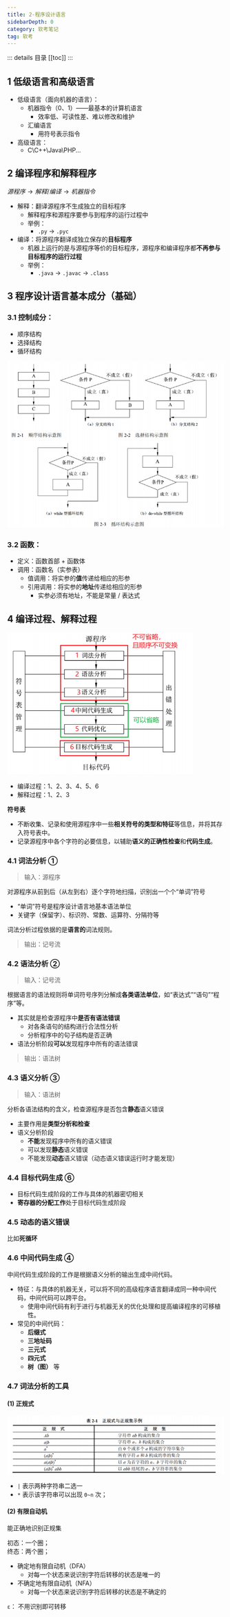 ```yaml
---
title: 2-程序设计语言
sidebarDepth: 0
category: 软考笔记
tag: 软考
---
```


::: details 目录
[[toc]]
:::



## 1 低级语言和高级语言

- 低级语言（面向机器的语言）：
   - 机器指令（0、1）——最基本的计算机语言
      - 效率低、可读性差、难以修改和维护
   - 汇编语言
      - 用符号表示指令
- 高级语言：
   - C\C++\Java\PHP...

## 2 编译程序和解释程序

$源程序 → 解释 / 编译 → 机器指令$

- 解释：翻译源程序不生成独立的目标程序
   - 解释程序和源程序要参与到程序的运行过程中
   - 举例：
      - `.py` → `.pyc`
- 编译：将源程序翻译成独立保存的**目标程序**
   - 机器上运行的是与源程序等价的目标程序，源程序和编译程序都**不再参与目标程序的运行过程**
   - 举例：
      - `.java`  → `.javac` → `.class`


## 3 程序设计语言基本成分（基础）

### 3.1 控制成分：

- 顺序结构
- 选择结构
- 循环结构

![1](assets/RKm0201.png)

### 3.2 函数：

- 定义：函数首部 + 函数体
- 调用：函数名（实参表）
   - 值调用：将实参的**值**传递给相应的形参
   - 引用调用：将实参的**地址**传递给相应的形参
      - 实参必须有地址，不能是常量 / 表达式


## 4 编译过程、解释过程

![2](assets/RKm0202.png)

- 编译过程：1、2、3、4、5、6
- 解释过程：1、2、3


**符号表**

- 不断收集、记录和使用源程序中一些**相关符号的类型和特征**等信息，并将其存入符号表中。
- 记录源程序中各个字符的必要信息，以辅助**语义的正确性检查**和**代码生成**。


### 4.1 词法分析 ①

> 输入：源程序

对源程序从前到后（从左到右）逐个字符地扫描，识别出一个个“单词”符号

- “单词”符号是程序设计语言地基本语法单位
- 关键字（保留字）、标识符、常数、运算符、分隔符等

词法分析过程依据的是**语言的**词法规则。

> 输出：记号流

### 4.2 语法分析 ②

> 输入：记号流

根据语言的语法规则将单词符号序列分解成**各类语法单位**，如“表达式”“语句”“程序”等。

- 其实就是检查源程序中**是否有语法错误**
   - 对各条语句的结构进行合法性分析
   - 分析程序中的句子结构是否正确
- 语法分析阶段**可以**发现程序中所有的语法错误

> 输出：语法树

### 4.3 语义分析 ③

> 输入：语法树

分析各语法结构的含义，检查源程序是否包含**静态**语义错误

- 主要作用是**类型分析和检查**
- 语义分析阶段
   - **不能**发现程序中所有的语义错误
   - 可以发现**静态**语义错误
   - 不能发现**动态**语义错误（动态语义错误运行时才能发现）


### 4.4 目标代码生成 ⑥

- 目标代码生成阶段的工作与具体的机器密切相关
- **寄存器的分配工作**处于目标代码生成阶段

### 4.5 动态的语义错误

比如**死循环**

### 4.6 中间代码生成 ④

中间代码生成阶段的工作是根据语义分析的输出生成中间代码。

- 特征：与具体的机器无关，可以将不同的高级程序语言翻译成同一种中间代码，中间代码可以跨平台。
   - 使用中间代码有利于进行与机器无关的优化处理和提高编译程序的可移植性。
- 常见的中间代码：
   - **后缀式**
   - **三地址码**
   - **三元式**
   - **四元式**
   - **树（图）** 等


### 4.7 词法分析的工具

#### (1) 正规式

![3](assets/RKm0203.png)


- `|` 表示两种字符串二选一
- `*` 表示该字符串可以出现 `0~n` 次；

#### (2) 有限自动机

能正确地识别正规集

初态：一个圈；  
终态：两个圈；

  - 确定地有限自动机（DFA）
     - 对每一个状态来说识别字符后转移的状态是唯一的
  - 不确定地有限自动机（NFA）
     - 对每一个状态来说识别字符后转移的状态是不确定的

`ε`： 不用识别即可转移

